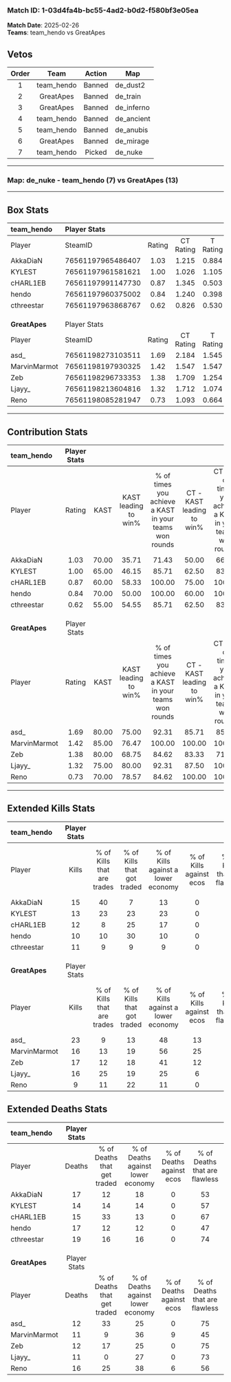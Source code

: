 ### Match ID: 1-03d4fa4b-bc55-4ad2-b0d2-f580bf3e05ea  
**Match Date**: 2025-02-26  
**Teams**: team_hendo vs GreatApes  

## Vetos  

| Order | Team | Action | Map |
| :---: | :--: | :----: | --- |
| 1 | team_hendo | Banned | de_dust2 |
| 2 | GreatApes | Banned | de_train |
| 3 | GreatApes | Banned | de_inferno |
| 4 | team_hendo | Banned | de_ancient |
| 5 | team_hendo | Banned | de_anubis |
| 6 | GreatApes | Banned | de_mirage |
| 7 | team_hendo | Picked | de_nuke |

---  

### **Map**: de_nuke - team_hendo (7) vs GreatApes (13)  
---  

## Box Stats  

| **team_hendo** | Player Stats      |        |           |          |       |       |       |         |        |      |     |
| :- | :- | :-: | :-: | :-: | :-: | :-: | :-: | :-: | :-: | :-: | :-: |
| Player         | SteamID           | Rating | CT Rating | T Rating | KAST  |  ADR  | Kills | Assists | Deaths | K/D  | HS% |
| AkkaDiaN       | 76561197965486407 |  1.03  |   1.215   |  0.884   | 70.00 | 75.1  |  15   |    4    |   17   | 0.88 | 46  |
| KYLEST         | 76561197961581621 |  1.00  |   1.026   |  1.105   | 65.00 | 76.4  |  13   |    7    |   14   | 0.93 | 69  |
| cHARL1EB       | 76561197991147730 |  0.87  |   1.345   |  0.503   | 60.00 | 70.4  |  12   |    6    |   15   | 0.80 | 58  |
| hendo          | 76561197960375002 |  0.84  |   1.240   |  0.398   | 70.00 | 80.5  |  10   |    6    |   17   | 0.59 | 50  |
| cthreestar     | 76561197963868767 |  0.62  |   0.826   |  0.530   | 55.00 | 56.5  |  11   |    2    |   19   | 0.58 | 54  |
|                |                   |        |           |          |       |       |       |         |        |      |     |
|                |                   |        |           |          |       |       |       |         |        |      |     |
|                |                   |        |           |          |       |       |       |         |        |      |     |
| **GreatApes**  | Player Stats      |        |           |          |       |       |       |         |        |      |     |
| Player         | SteamID           | Rating | CT Rating | T Rating | KAST  |  ADR  | Kills | Assists | Deaths | K/D  | HS% |
| asd_           | 76561198273103511 |  1.69  |   2.184   |  1.545   | 80.00 | 111.9 |  23   |    3    |   12   | 1.92 | 56  |
| MarvinMarmot   | 76561198197930325 |  1.42  |   1.547   |  1.547   | 85.00 | 96.1  |  16   |    7    |   11   | 1.45 | 50  |
| Zeb            | 76561198296733353 |  1.38  |   1.709   |  1.254   | 80.00 | 89.7  |  17   |    7    |   12   | 1.42 | 64  |
| Ljayy_         | 76561198213604816 |  1.32  |   1.712   |  1.074   | 75.00 | 91.2  |  16   |    4    |   11   | 1.45 | 37  |
| Reno           | 76561198085281947 |  0.73  |   1.093   |  0.664   | 70.00 | 56.0  |   9   |    3    |   16   | 0.56 | 22  |
---  

## Contribution Stats  

| **team_hendo** | Player Stats |       |                      |                                                        |                           |                                                             |                          |                                                            |
| :- | :-: | :-: | :-: | :-: | :-: | :-: | :-: | :-: |
| Player         |    Rating    | KAST  | KAST leading to win% | % of times you achieve a KAST in your teams won rounds | CT - KAST leading to win% | CT - % of times you achieve a KAST in your teams won rounds | T - KAST leading to win% | T - % of times you achieve a KAST in your teams won rounds |
| AkkaDiaN       |     1.03     | 70.00 |        35.71         |                         71.43                          |           50.00           |                            66.67                            |          16.67           |                           100.00                           |
| KYLEST         |     1.00     | 65.00 |        46.15         |                         85.71                          |           62.50           |                            83.33                            |          20.00           |                           100.00                           |
| cHARL1EB       |     0.87     | 60.00 |        58.33         |                         100.00                         |           75.00           |                           100.00                            |          25.00           |                           100.00                           |
| hendo          |     0.84     | 70.00 |        50.00         |                         100.00                         |           60.00           |                           100.00                            |          25.00           |                           100.00                           |
| cthreestar     |     0.62     | 55.00 |        54.55         |                         85.71                          |           62.50           |                            83.33                            |          33.33           |                           100.00                           |
|                |              |       |                      |                                                        |                           |                                                             |                          |                                                            |
|                |              |       |                      |                                                        |                           |                                                             |                          |                                                            |
|                |              |       |                      |                                                        |                           |                                                             |                          |                                                            |
| **GreatApes**  | Player Stats |       |                      |                                                        |                           |                                                             |                          |                                                            |
| Player         |    Rating    | KAST  | KAST leading to win% | % of times you achieve a KAST in your teams won rounds | CT - KAST leading to win% | CT - % of times you achieve a KAST in your teams won rounds | T - KAST leading to win% | T - % of times you achieve a KAST in your teams won rounds |
| asd_           |     1.69     | 80.00 |        75.00         |                         92.31                          |           85.71           |                            85.71                            |          66.67           |                           100.00                           |
| MarvinMarmot   |     1.42     | 85.00 |        76.47         |                         100.00                         |          100.00           |                           100.00                            |          60.00           |                           100.00                           |
| Zeb            |     1.38     | 80.00 |        68.75         |                         84.62                          |           83.33           |                            71.43                            |          60.00           |                           100.00                           |
| Ljayy_         |     1.32     | 75.00 |        80.00         |                         92.31                          |           87.50           |                           100.00                            |          71.43           |                           83.33                            |
| Reno           |     0.73     | 70.00 |        78.57         |                         84.62                          |          100.00           |                           100.00                            |          57.14           |                           66.67                            |
---  

## Extended Kills Stats  

| **team_hendo** | Player Stats |                            |                            |                                    |                         |                              |                                 |                                       |                    |           |
| :- | :-: | :-: | :-: | :-: | :-: | :-: | :-: | :-: | :-: | :-: |
| Player         |    Kills     | % of Kills that are trades | % of Kills that got traded | % of Kills against a lower economy | % of Kills against ecos | % of Kills that are flawless | % of Kills that are close duels | % of Kills that are assisted by flash | Pistol Round Kills | AWP Kills |
| AkkaDiaN       |      15      |             40             |             7              |                 13                 |            0            |              60              |               13                |                   7                   |         3          |     0     |
| KYLEST         |      13      |             23             |             23             |                 23                 |            0            |              69              |                0                |                   0                   |         3          |     0     |
| cHARL1EB       |      12      |             8              |             25             |                 17                 |            0            |              58              |               17                |                   0                   |         1          |     0     |
| hendo          |      10      |             10             |             30             |                 10                 |            0            |              70              |                0                |                   0                   |         0          |     0     |
| cthreestar     |      11      |             9              |             9              |                 9                  |            0            |              64              |                9                |                   9                   |         2          |     6     |
|                |              |                            |                            |                                    |                         |                              |                                 |                                       |                    |           |
|                |              |                            |                            |                                    |                         |                              |                                 |                                       |                    |           |
|                |              |                            |                            |                                    |                         |                              |                                 |                                       |                    |           |
| **GreatApes**  | Player Stats |                            |                            |                                    |                         |                              |                                 |                                       |                    |           |
| Player         |    Kills     | % of Kills that are trades | % of Kills that got traded | % of Kills against a lower economy | % of Kills against ecos | % of Kills that are flawless | % of Kills that are close duels | % of Kills that are assisted by flash | Pistol Round Kills | AWP Kills |
| asd_           |      23      |             9              |             13             |                 48                 |           13            |              65              |                9                |                   9                   |         6          |     0     |
| MarvinMarmot   |      16      |             13             |             19             |                 56                 |           25            |              81              |               13                |                   0                   |         0          |     6     |
| Zeb            |      17      |             12             |             18             |                 41                 |           12            |              53              |                0                |                   0                   |         1          |     0     |
| Ljayy_         |      16      |             25             |             19             |                 25                 |            6            |              69              |                6                |                   0                   |         1          |     0     |
| Reno           |      9       |             11             |             22             |                 11                 |            0            |              22              |                0                |                  22                   |         1          |     0     |
## Extended Deaths Stats  

| **team_hendo** | Player Stats |                             |                                   |                          |                               |                            |                           |               |
| :- | :-: | :-: | :-: | :-: | :-: | :-: | :-: | :-: |
| Player         |    Deaths    | % of Deaths that get traded | % of Deaths against lower economy | % of Deaths against ecos | % of Deaths that are flawless | % of Deaths that are close | % of Deaths while blinded | Deaths to AWP |
| AkkaDiaN       |      17      |             12              |                18                 |            0             |              53               |             0              |             6             |       2       |
| KYLEST         |      14      |             14              |                14                 |            0             |              57               |             7              |             7             |       1       |
| cHARL1EB       |      15      |             33              |                13                 |            0             |              67               |             0              |             7             |       1       |
| hendo          |      17      |             12              |                12                 |            0             |              47               |             24             |             6             |       0       |
| cthreestar     |      19      |             16              |                16                 |            0             |              74               |             0              |             0             |       1       |
|                |              |                             |                                   |                          |                               |                            |                           |               |
|                |              |                             |                                   |                          |                               |                            |                           |               |
|                |              |                             |                                   |                          |                               |                            |                           |               |
| **GreatApes**  | Player Stats |                             |                                   |                          |                               |                            |                           |               |
| Player         |    Deaths    | % of Deaths that get traded | % of Deaths against lower economy | % of Deaths against ecos | % of Deaths that are flawless | % of Deaths that are close | % of Deaths while blinded | Deaths to AWP |
| asd_           |      12      |             33              |                25                 |            0             |              75               |             0              |             8             |       2       |
| MarvinMarmot   |      11      |              9              |                36                 |            9             |              45               |             18             |             0             |       1       |
| Zeb            |      12      |             17              |                25                 |            0             |              75               |             0              |             0             |       1       |
| Ljayy_         |      11      |              0              |                27                 |            0             |              73               |             9              |             0             |       1       |
| Reno           |      16      |             25              |                38                 |            6             |              56               |             13             |             6             |       2       |
